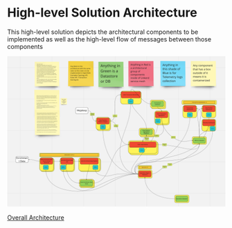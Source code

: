 # High-level Solution Architecture

This high-level solution depicts the architectural components to be implemented as well as the high-level flow of messages between those components

![](../../../Images/HighlevelSolutionArchitecture.png)

[Overall Architecture](./00-Overall-Architecture.md)

